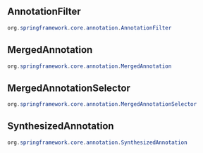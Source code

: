 
## AnnotationFilter

```java
org.springframework.core.annotation.AnnotationFilter
```

## MergedAnnotation

```java
org.springframework.core.annotation.MergedAnnotation
```

## MergedAnnotationSelector

```java
org.springframework.core.annotation.MergedAnnotationSelector
```

## SynthesizedAnnotation

```java
org.springframework.core.annotation.SynthesizedAnnotation
```